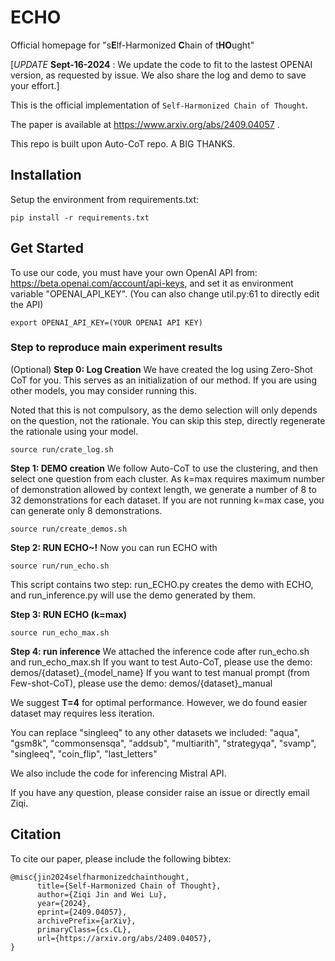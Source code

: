 # ECHO
Official homepage for "s**E**lf-Harmonized **C**hain of t**HO**ught"

[_UPDATE_ **Sept-16-2024** : We update the code to fit to the lastest OPENAI version, as requested by issue. We also share the log and demo to save your effort.]

This is the official implementation of `Self-Harmonized Chain of Thought`.

The paper is available at https://www.arxiv.org/abs/2409.04057 .

This repo is built upon Auto-CoT repo. A BIG THANKS.

<!-- <div align="center">
<img src="intro.jpg">
</div> -->

## Installation

Setup the environment from requirements.txt: 
```
pip install -r requirements.txt
```

## Get Started

To use our code, you must have your own OpenAI API from: https://beta.openai.com/account/api-keys, and set it as environment variable "OPENAI_API_KEY". (You can also change util.py:61 to directly edit the API)

```
export OPENAI_API_KEY=(YOUR OPENAI API KEY)
```

### Step to reproduce main experiment results

(Optional) **Step 0: Log Creation** We have created the log using Zero-Shot CoT for you. This serves as an initialization of our method. If you are using other models, you may consider running this.

Noted that this is not compulsory, as the demo selection will only depends on the question, not the rationale. You can skip this step, directly regenerate the rationale using your model.
```
source run/crate_log.sh
```

**Step 1: DEMO creation** 
We follow Auto-CoT to use the clustering, and then select one question from each cluster.
As k=max requires maximum number of demonstration allowed by context length, we generate a number of 8 to 32 demonstrations for each dataset. If you are not running k=max case, you can generate only 8 demonstrations.

```
source run/create_demos.sh
```

**Step 2: RUN ECHO~!**
Now you can run ECHO with
```
source run/run_echo.sh
```

This script contains two step: run_ECHO.py creates the demo with ECHO, and run_inference.py will use the demo generated by them.

**Step 3: RUN ECHO (k=max)**

```
source run_echo_max.sh
```

**Step 4: run inference**
We attached the inference code after run_echo.sh and run_echo_max.sh
If you want to test Auto-CoT, please use the demo: demos/{dataset}_{model_name}
If you want to test manual prompt (from Few-shot-CoT), please use the demo: demos/{dataset}_manual

We suggest **T=4** for optimal performance. However, we do found easier dataset may requires less iteration.

You can replace "singleeq" to any other datasets we included: "aqua", "gsm8k", "commonsensqa", "addsub", "multiarith",  "strategyqa", "svamp", "singleeq", "coin_flip", "last_letters"

We also include the code for inferencing Mistral API.

If you have any question, please consider raise an issue or directly email Ziqi.

## Citation

To cite our paper, please include the following bibtex:

```
@misc{jin2024selfharmonizedchainthought,
      title={Self-Harmonized Chain of Thought}, 
      author={Ziqi Jin and Wei Lu},
      year={2024},
      eprint={2409.04057},
      archivePrefix={arXiv},
      primaryClass={cs.CL},
      url={https://arxiv.org/abs/2409.04057}, 
}
```
